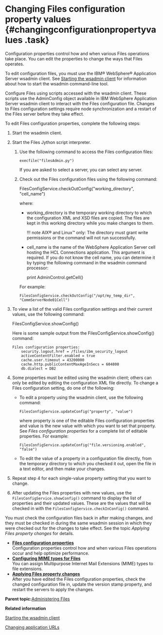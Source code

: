 # Changing Files configuration property values {#changingconfigurationpropertyvalues .task}

Configuration properties control how and when various Files operations take place. You can edit the properties to change the ways that Files operates.

To edit configuration files, you must use the IBM® WebSphere® Application Server wsadmin client. See [Starting the wsadmin client](t_admin_wsadmin_starting.md) for information about how to start the wsadmin command-line tool.

Configure Files using scripts accessed with the wsadmin client. These scripts use the AdminConfig object available in IBM WebSphere Application Server wsadmin client to interact with the Files configuration file. Changes to Files configuration settings require node synchronization and a restart of the Files server before they take effect.

To edit Files configuration properties, complete the following steps:

1.  Start the wsadmin client.

2.  Start the Files Jython script interpreter.

    1.  Use the following command to access the Files configuration files:

        ```
        execfile("filesAdmin.py")
        ```

        If you are asked to select a server, you can select any server.

    2.  Check out the Files configuration files using the following command:

        FilesConfigService.checkOutConfig\("working\_directory", "cell\_name"\)

        where:

        -   working\_directory is the temporary working directory to which the configuration XML and XSD files are copied. The files are kept in this working directory while you make changes to them.

            !!! note
    AIX® and Linux™ only: The directory must grant write permissions or the command will not run successfully.

        -   cell\_name is the name of the WebSphere Application Server cell hosting the HCL Connections application. This argument is required. If you do not know the cell name, you can determine it by typing the following command in the wsadmin command processor:

            print AdminControl.getCell\(\)

        For example:

        ```
        FilesConfigService.checkOutConfig("/opt/my_temp_dir", "CommServerNode01Cell")
        ```

3.  To view a list of the valid Files configuration settings and their current values, use the following command:

    FilesConfigService.showConfig\(\)

    Here is some sample output from the FilesConfigService.showConfig\(\) command:

    ```
    Files configuration properties:
    	security.logout.href = /files/ibm_security_logout
    	activeContentFilter.enabled = true
    	cache.user.timeout = 43200000
    	cache.http.publicContentMaxAgeInSecs = 604800
    	db.dialect = DB2
    
    ```

4.  Some properties must be edited using the wsadmin client; others can only be edited by editing the configuration XML file directly. To change a Files configuration setting, do one of the following:

    -   To edit a property using the wsadmin client, use the following command:

        ```
        FilesConfigService.updateConfig("property", "value")
        ```

        where property is one of the editable Files configuration properties and value is the new value with which you want to set that property. See *Files configuration properties* for a complete list of editable properties. For example:

        ```
        FilesConfigService.updateConfig("file.versioning.enabled", "false")
        ```

    -   To edit the value of a property in a configuration file directly, from the temporary directory to which you checked it out, open the file in a text editor, and then make your changes.
5.  Repeat step 4 for each single-value property setting that you want to change.

6.  After updating the Files properties with new values, use the `FilesConfigService.showConfig()` command to display the list of properties and their updated values. These are the values that will be checked in with the `FilesConfigService.checkInConfig()` command.


You must check the configuration files back in after making changes, and they must be checked in during the same wsadmin session in which they were checked out for the changes to take effect. See the topic *Applying Files property changes* for details.

-   **[Files configuration properties](../admin/r_admin_files_config_properties2.md)**  
Configuration properties control how and when various Files operations occur and help optimize performance.
-   **[Configuring MIME types for Files](../admin/t_admin_files_config_mime.md)**  
You can assign Multipurpose Internet Mail Extensions \(MIME\) types to file extensions.
-   **[Applying Files property changes](../admin/t_admin_files_config_apply.md)**  
After you have edited the Files configuration properties, check the changed configuration file in, update the version stamp property, and restart the servers to apply the changes.

**Parent topic:**[Administering Files](../admin/c_admin_files_overview.md)

**Related information**  


[Starting the wsadmin client](../admin/t_admin_wsadmin_starting.md)

[Changing application URLs](../admin/t_admin_common_change_context_root.md)

